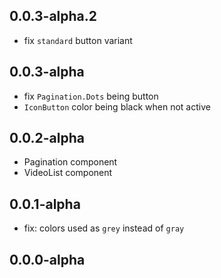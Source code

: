 ## 0.0.3-alpha.2

- fix `standard` button variant

## 0.0.3-alpha

- fix `Pagination.Dots` being button
- `IconButton` color being black when not active

## 0.0.2-alpha

- Pagination component
- VideoList component

## 0.0.1-alpha

- fix: colors used as `grey` instead of `gray`

## 0.0.0-alpha
